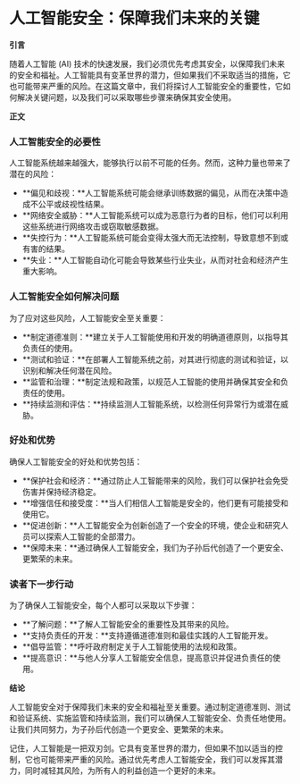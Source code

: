 # 人工智能安全：保障我们未来的关键

**引言**

随着人工智能 (AI) 技术的快速发展，我们必须优先考虑其安全，以保障我们未来的安全和福祉。人工智能具有变革世界的潜力，但如果我们不采取适当的措施，它也可能带来严重的风险。在这篇文章中，我们将探讨人工智能安全的重要性，它如何解决关键问题，以及我们可以采取哪些步骤来确保其安全使用。

**正文**

### 人工智能安全的必要性

人工智能系统越来越强大，能够执行以前不可能的任务。然而，这种力量也带来了潜在的风险：

* **偏见和歧视：**人工智能系统可能会继承训练数据的偏见，从而在决策中造成不公平或歧视性结果。
* **网络安全威胁：**人工智能系统可以成为恶意行为者的目标，他们可以利用这些系统进行网络攻击或窃取敏感数据。
* **失控行为：**人工智能系统可能会变得太强大而无法控制，导致意想不到或有害的结果。
* **失业：**人工智能自动化可能会导致某些行业失业，从而对社会和经济产生重大影响。

### 人工智能安全如何解决问题

为了应对这些风险，人工智能安全至关重要：

* **制定道德准则：**建立关于人工智能使用和开发的明确道德原则，以指导其负责任的使用。
* **测试和验证：**在部署人工智能系统之前，对其进行彻底的测试和验证，以识别和解决任何潜在风险。
* **监管和治理：**制定法规和政策，以规范人工智能的使用并确保其安全和负责任的使用。
* **持续监测和评估：**持续监测人工智能系统，以检测任何异常行为或潜在威胁。

### 好处和优势

确保人工智能安全的好处和优势包括：

* **保护社会和经济：**通过防止人工智能带来的风险，我们可以保护社会免受伤害并保持经济稳定。
* **增强信任和接受度：**当人们相信人工智能是安全的，他们更有可能接受和使用它。
* **促进创新：**人工智能安全为创新创造了一个安全的环境，使企业和研究人员可以探索人工智能的全部潜力。
* **保障未来：**通过确保人工智能安全，我们为子孙后代创造了一个更安全、更繁荣的未来。

### 读者下一步行动

为了确保人工智能安全，每个人都可以采取以下步骤：

* **了解问题：**了解人工智能安全的重要性及其带来的风险。
* **支持负责任的开发：**支持遵循道德准则和最佳实践的人工智能开发。
* **倡导监管：**呼吁政府制定关于人工智能使用的法规和政策。
* **提高意识：**与他人分享人工智能安全信息，提高意识并促进负责任的使用。

**结论**

人工智能安全对于保障我们未来的安全和福祉至关重要。通过制定道德准则、测试和验证系统、实施监管和持续监测，我们可以确保人工智能安全、负责任地使用。让我们共同努力，为子孙后代创造一个更安全、更繁荣的未来。

记住，人工智能是一把双刃剑。它具有变革世界的潜力，但如果不加以适当的控制，它也可能带来严重的风险。通过优先考虑人工智能安全，我们可以发挥其潜力，同时减轻其风险，为所有人的利益创造一个更好的未来。

